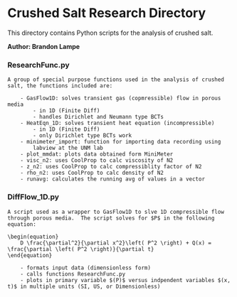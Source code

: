 # Crushed Salt Research Directory
This directory contains Python scripts for the analysis of crushed salt.

**Author: Brandon Lampe**

### ResearchFunc.py
    A group of special purpose functions used in the analysis of crushed salt, the functions included are:

        - GasFlow1D: solves transient gas (copmressible) flow in porous media
            - in 1D (Finite Diff)
            - handles Dirichlet and Neumann type BCTs
        - HeatEqn_1D: solves transient heat equation (incompressible)
            - in 1D (Finite Diff)
            - only Dirichlet type BCTs work
        - minimeter_import: function for importing data recording using
            labview at the UNM lab
        - plot_mmdat: plots data obtained form MiniMeter
        - visc_n2: uses CoolProp to calc viscosity of N2
        - z_n2: uses CoolProp to calc compressiblity factor of N2
        - rho_n2: uses CoolProp to calc density of N2
        - runavg: calculates the running avg of values in a vector

### DiffFlow_1D.py
    A script used as a wrapper to GasFlow1D to slve 1D compressible flow through porous media.  The script solves for $P$ in the following equation:

    \begin(equation}
        D \frac{\partial^2}{\partial x^2}\left( P^2 \right) + Q(x) = \frac{\partial \left( P^2 \right)}{\partial t}
    \end{equation}

        - formats input data (dimensionless form)
        - calls functions ResearchFunc.py
        - plots in primary variable $(P)$ versus indpendent variables $(x, t)$ in multiple units (SI, US, or Dimensionless)

